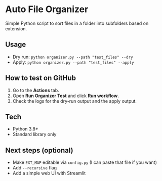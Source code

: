 # Auto File Organizer

Simple Python script to sort files in a folder into subfolders based on extension.

## Usage
- Dry run: `python organizer.py --path "test_files" --dry`
- Apply: `python organizer.py --path "test_files" --apply`

## How to test on GitHub
1. Go to the **Actions** tab.
2. Open **Run Organizer Test** and click **Run workflow**.
3. Check the logs for the dry-run output and the apply output.

## Tech
- Python 3.8+
- Standard library only

## Next steps (optional)
- Make `EXT_MAP` editable via `config.py` (I can paste that file if you want)
- Add `--recursive` flag
- Add a simple web UI with Streamlit
